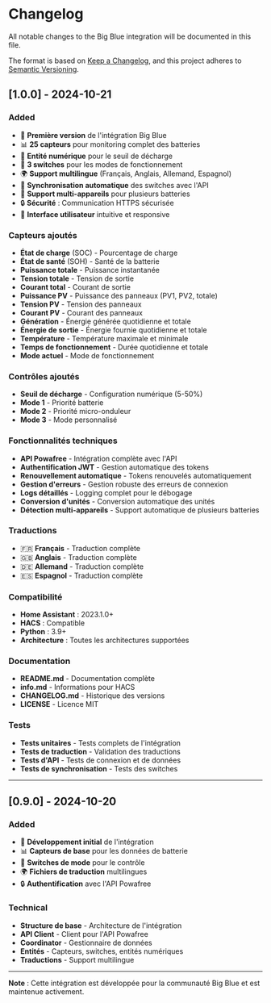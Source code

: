 # Changelog

All notable changes to the Big Blue integration will be documented in this file.

The format is based on [Keep a Changelog](https://keepachangelog.com/en/1.0.0/),
and this project adheres to [Semantic Versioning](https://semver.org/spec/v2.0.0.html).

## [1.0.0] - 2024-10-21

### Added
- 🎉 **Première version** de l'intégration Big Blue
- 📊 **25 capteurs** pour monitoring complet des batteries
- 🔢 **Entité numérique** pour le seuil de décharge
- 🔘 **3 switches** pour les modes de fonctionnement
- 🌍 **Support multilingue** (Français, Anglais, Allemand, Espagnol)
- 🔄 **Synchronisation automatique** des switches avec l'API
- 🔧 **Support multi-appareils** pour plusieurs batteries
- 🔒 **Sécurité** : Communication HTTPS sécurisée
- 📱 **Interface utilisateur** intuitive et responsive

### Capteurs ajoutés
- **État de charge** (SOC) - Pourcentage de charge
- **État de santé** (SOH) - Santé de la batterie
- **Puissance totale** - Puissance instantanée
- **Tension totale** - Tension de sortie
- **Courant total** - Courant de sortie
- **Puissance PV** - Puissance des panneaux (PV1, PV2, totale)
- **Tension PV** - Tension des panneaux
- **Courant PV** - Courant des panneaux
- **Génération** - Énergie générée quotidienne et totale
- **Énergie de sortie** - Énergie fournie quotidienne et totale
- **Température** - Température maximale et minimale
- **Temps de fonctionnement** - Durée quotidienne et totale
- **Mode actuel** - Mode de fonctionnement

### Contrôles ajoutés
- **Seuil de décharge** - Configuration numérique (5-50%)
- **Mode 1** - Priorité batterie
- **Mode 2** - Priorité micro-onduleur
- **Mode 3** - Mode personnalisé

### Fonctionnalités techniques
- **API Powafree** - Intégration complète avec l'API
- **Authentification JWT** - Gestion automatique des tokens
- **Renouvellement automatique** - Tokens renouvelés automatiquement
- **Gestion d'erreurs** - Gestion robuste des erreurs de connexion
- **Logs détaillés** - Logging complet pour le débogage
- **Conversion d'unités** - Conversion automatique des unités
- **Détection multi-appareils** - Support automatique de plusieurs batteries

### Traductions
- 🇫🇷 **Français** - Traduction complète
- 🇬🇧 **Anglais** - Traduction complète
- 🇩🇪 **Allemand** - Traduction complète
- 🇪🇸 **Espagnol** - Traduction complète

### Compatibilité
- **Home Assistant** : 2023.1.0+
- **HACS** : Compatible
- **Python** : 3.9+
- **Architecture** : Toutes les architectures supportées

### Documentation
- **README.md** - Documentation complète
- **info.md** - Informations pour HACS
- **CHANGELOG.md** - Historique des versions
- **LICENSE** - Licence MIT

### Tests
- **Tests unitaires** - Tests complets de l'intégration
- **Tests de traduction** - Validation des traductions
- **Tests d'API** - Tests de connexion et de données
- **Tests de synchronisation** - Tests des switches

---

## [0.9.0] - 2024-10-20

### Added
- 🔧 **Développement initial** de l'intégration
- 📊 **Capteurs de base** pour les données de batterie
- 🔘 **Switches de mode** pour le contrôle
- 🌍 **Fichiers de traduction** multilingues
- 🔒 **Authentification** avec l'API Powafree

### Technical
- **Structure de base** - Architecture de l'intégration
- **API Client** - Client pour l'API Powafree
- **Coordinator** - Gestionnaire de données
- **Entités** - Capteurs, switches, entités numériques
- **Traductions** - Support multilingue

---

**Note** : Cette intégration est développée pour la communauté Big Blue et est maintenue activement.
